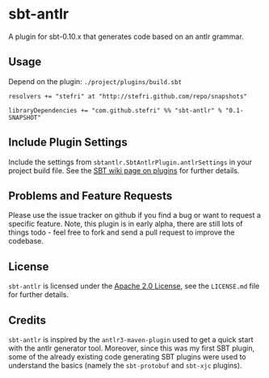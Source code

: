 # sbt-antlr

A plugin for sbt-0.10.x that generates code based on an antlr grammar.


## Usage

Depend on the plugin: `./project/plugins/build.sbt`

    resolvers += "stefri" at "http://stefri.github.com/repo/snapshots"

    libraryDependencies += "com.github.stefri" %% "sbt-antlr" % "0.1-SNAPSHOT"


## Include Plugin Settings

Include the settings from `sbtantlr.SbtAntlrPlugin.antlrSettings` in
your project build file. See the [SBT wiki page on plugins][1] for
further details.


## Problems and Feature Requests

Please use the issue tracker on github if you find a bug or want to
request a specific feature. Note, this plugin is in early alpha, there
are still lots of things todo - feel free to fork and send a pull
request to improve the codebase.


## License

`sbt-antlr` is licensed under the [Apache 2.0 License][2],
see the `LICENSE.md` file for further details.


## Credits

`sbt-antlr` is inspired by the `antlr3-maven-plugin` used to get a quick
start with the antlr generator tool. Moreover, since this was my first
SBT plugin, some of the already existing code generating SBT plugins
were used to understand the basics (namely the `sbt-protobuf` and
`sbt-xjc` plugins).
  
  [1]: https://github.com/harrah/xsbt/wiki/Plugins
  [2]: http://www.apache.org/licenses/LICENSE-2.0.html
